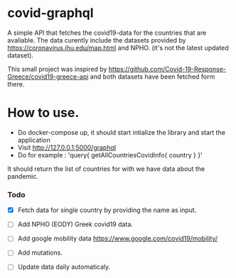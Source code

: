 # covid-graphql
A simple API that fetches the covid19-data for the countries that are avaliable.
The data curently include the datasets provided by https://coronavirus.jhu.edu/map.html 
and NPHO.
(it's not the latest updated dataset).


This small project was inspired by 
https://github.com/Covid-19-Response-Greece/covid19-greece-api
and both datasets have been fetched form there.

# How to use.
 * Do docker-compose up, it should start intialize the library and start the application
 * Visit http://127.0.0.1:5000/graphql
 * Do for example :
     'query{
           getAllCountriesCovidInfo{
             country
             }
           }'

  It should return the list of countries for with we have data about the pandemic.
  
### Todo
- [x] Fetch data for single country by providing the name as input.

- [ ] Add NPHO (EODY) Greek covid19 data.

- [ ] Add google mobility data https://www.google.com/covid19/mobility/

- [ ] Add mutations.

- [ ] Update data daily automaticaly.
